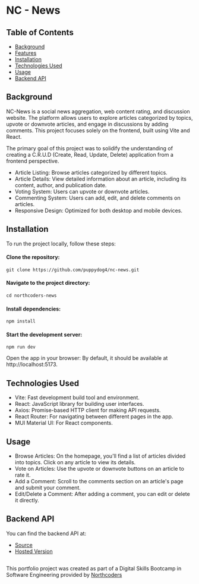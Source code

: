 # NC - News

## Table of Contents

- [Background](#background)
- [Features](#features)
- [Installation](#installation)
- [Technologies Used](#technologies-used)
- [Usage](#usage)
- [Backend API](#backend-api)

## Background

NC-News is a social news aggregation, web content rating, and discussion website. The platform allows users to explore articles categorized by topics, upvote or downvote articles, and engage in discussions by adding comments. This project focuses solely on the frontend, built using Vite and React.

The primary goal of this project was to solidify the understanding of creating a C.R.U.D (Create, Read, Update, Delete) application from a frontend perspective.

- Article Listing: Browse articles categorized by different topics.
- Article Details: View detailed information about an article, including its content, author, and publication date.
- Voting System: Users can upvote or downvote articles.
- Commenting System: Users can add, edit, and delete comments on articles.
- Responsive Design: Optimized for both desktop and mobile devices.

## Installation

To run the project locally, follow these steps:

#### Clone the repository:

    git clone https://github.com/puppydog4/nc-news.git

#### Navigate to the project directory:

    cd northcoders-news

#### Install dependencies:

    npm install

#### Start the development server:

    npm run dev

Open the app in your browser: By default, it should be available at http://localhost:5173.

## Technologies Used

- Vite: Fast development build tool and environment.
- React: JavaScript library for building user interfaces.
- Axios: Promise-based HTTP client for making API requests.
- React Router: For navigating between different pages in the app.
- MUI Material UI: For React components.

## Usage

- Browse Articles: On the homepage, you'll find a list of articles divided into topics. Click on any article to view its details.
- Vote on Articles: Use the upvote or downvote buttons on an article to rate it.
- Add a Comment: Scroll to the comments section on an article's page and submit your comment.
- Edit/Delete a Comment: After adding a comment, you can edit or delete it directly.

## Backend API

You can find the backend API at:

- [Source](https://github.com/puppydog4/news-project)
- [Hosted Version](https://news-project-ebx2.onrender.com/api)

##

This portfolio project was created as part of a Digital Skills Bootcamp in Software Engineering provided by [Northcoders](https://northcoders.com/)
